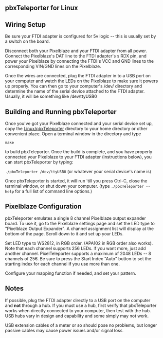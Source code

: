 ## pbxTeleporter for Linux

## Wiring Setup
Be sure your FTDI adapter is configured for 5v logic -- this is usually set by a switch on the board. 

Disconnect both your Pixelblaze and your FTDI adapter from all power.  Connect the Pixelblaze's DAT line to 
the FTDI adapter's s RDX pin, and power your Pixelblaze by connecting the FTDI's VCC and GND lines to the
corresponding VIN/GND lines on the Pixelblaze.

Once the wires are connected, plug the FTDI adapter in to a USB port on your computer and watch the LEDs on the Pixelblaze
to make sure it powers up properly.  You can then go to your computer's /dev/ directory and determine the
name of the serial device attached to the FTDI adapter. Usually, it will be something like /dev/ttyUSB0

## Building and Running pbxTeleporter
Once you've got your Pixelblaze connected and your serial device set up, copy the 
[Linux/pbxTeleporter](pbxTeleporter) directory to your home directory or
other convenient place.  Open a terminal window in the directory and type 

```make```

to build pbxTeleporter. Once the build is complete, and you have properly connected your Pixelblaze to 
your FTDI adapter (instructions below), you can start pbxTeleporter by typing:

```./pbxTeleporter /dev/ttyUSB0```    (or whatever your serial device's name is)

Once pbxTeleporter is started, it will run 'till you press Ctrl-C,  close the terminal window, or
shut down your computer.  (type ```./pbxTeleporter --help``` for a full list of command line options.) 

## Pixelblaze Configuration
pbxTeleporter emulates a single 8 channel Pixelblaze output expander board.  To use it, go to the 
Pixelblaze settings page and set the LED type to "Pixelblaze Output Expander".  A channel assignment list will
display at the bottom of the page.  Scroll down to it and set up your LEDs.

Set LED type to  WS2812, in RGB order. (APA102 in RGB order also works).  Note that each channel supports 256 LEDs.  If you want more, just add another 
channel. PixelTeleporter supports a maximum of 2048 LEDs -- 8 channels of 256.  Be sure to press the Start Index "Auto" 
button to set the starting index for each channel if you use more than one.

Configure your mapping function if needed, and set your pattern.

## Notes 
If possible, plug the FTDI adapter directly to a USB port on the computer and **not**
through a hub.  If you must use a hub, first verify that pbxTeleporter works when directly 
connected to your computer, then test with the hub. USB hubs vary in design and capability and some
simply may not work.  

USB extension cables of a meter or so should pose no problems, but longer passive cables may cause power issues
and/or signal loss.  



  
